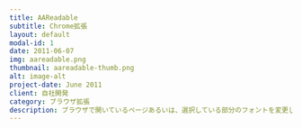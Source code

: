 ```yaml
---
title: AAReadable
subtitle: Chrome拡張
layout: default
modal-id: 1
date: 2011-06-07
img: aareadable.png
thumbnail: aareadable-thumb.png
alt: image-alt
project-date: June 2011
client: 自社開発
category: ブラウザ拡張
description: ブラウザで開いているページあるいは、選択している部分のフォントを変更してアスキーアートを見やすくする拡張です。フォントを別途インストールする必要が無いところと、閲覧中のページに適切なCSSが無くても動くとこなんかがポイントです。
---
```

